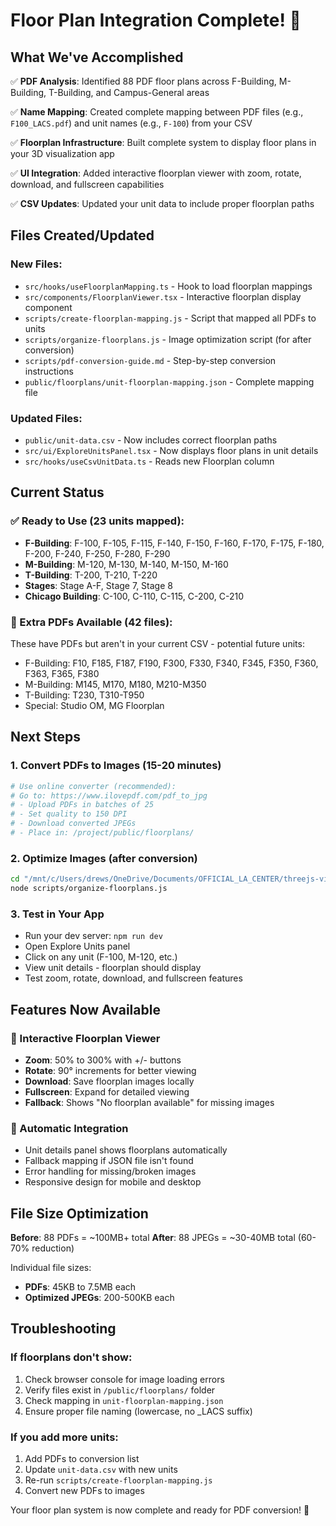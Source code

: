 # Floor Plan Integration Complete! 🎉

## What We've Accomplished

✅ **PDF Analysis**: Identified 88 PDF floor plans across F-Building, M-Building, T-Building, and Campus-General areas

✅ **Name Mapping**: Created complete mapping between PDF files (e.g., `F100_LACS.pdf`) and unit names (e.g., `F-100`) from your CSV

✅ **Floorplan Infrastructure**: Built complete system to display floor plans in your 3D visualization app

✅ **UI Integration**: Added interactive floorplan viewer with zoom, rotate, download, and fullscreen capabilities

✅ **CSV Updates**: Updated your unit data to include proper floorplan paths

## Files Created/Updated

### New Files:
- `src/hooks/useFloorplanMapping.ts` - Hook to load floorplan mappings
- `src/components/FloorplanViewer.tsx` - Interactive floorplan display component
- `scripts/create-floorplan-mapping.js` - Script that mapped all PDFs to units
- `scripts/organize-floorplans.js` - Image optimization script (for after conversion)
- `scripts/pdf-conversion-guide.md` - Step-by-step conversion instructions
- `public/floorplans/unit-floorplan-mapping.json` - Complete mapping file

### Updated Files:
- `public/unit-data.csv` - Now includes correct floorplan paths
- `src/ui/ExploreUnitsPanel.tsx` - Now displays floor plans in unit details
- `src/hooks/useCsvUnitData.ts` - Reads new Floorplan column

## Current Status

### ✅ Ready to Use (23 units mapped):
- **F-Building**: F-100, F-105, F-115, F-140, F-150, F-160, F-170, F-175, F-180, F-200, F-240, F-250, F-280, F-290
- **M-Building**: M-120, M-130, M-140, M-150, M-160  
- **T-Building**: T-200, T-210, T-220
- **Stages**: Stage A-F, Stage 7, Stage 8
- **Chicago Building**: C-100, C-110, C-115, C-200, C-210

### 📄 Extra PDFs Available (42 files):
These have PDFs but aren't in your current CSV - potential future units:
- F-Building: F10, F185, F187, F190, F300, F330, F340, F345, F350, F360, F363, F365, F380
- M-Building: M145, M170, M180, M210-M350
- T-Building: T230, T310-T950
- Special: Studio OM, MG Floorplan

## Next Steps

### 1. Convert PDFs to Images (15-20 minutes)
```bash
# Use online converter (recommended):
# Go to: https://www.ilovepdf.com/pdf_to_jpg
# - Upload PDFs in batches of 25
# - Set quality to 150 DPI  
# - Download converted JPEGs
# - Place in: /project/public/floorplans/
```

### 2. Optimize Images (after conversion)
```bash
cd "/mnt/c/Users/drews/OneDrive/Documents/OFFICIAL_LA_CENTER/threejs-visualizer-/project"
node scripts/organize-floorplans.js
```

### 3. Test in Your App
- Run your dev server: `npm run dev`
- Open Explore Units panel
- Click on any unit (F-100, M-120, etc.)
- View unit details - floorplan should display
- Test zoom, rotate, download, and fullscreen features

## Features Now Available

### 📱 Interactive Floorplan Viewer
- **Zoom**: 50% to 300% with +/- buttons
- **Rotate**: 90° increments for better viewing
- **Download**: Save floorplan images locally
- **Fullscreen**: Expand for detailed viewing
- **Fallback**: Shows "No floorplan available" for missing images

### 🔄 Automatic Integration
- Unit details panel shows floorplans automatically
- Fallback mapping if JSON file isn't found
- Error handling for missing/broken images
- Responsive design for mobile and desktop

## File Size Optimization

**Before**: 88 PDFs = ~100MB+ total
**After**: 88 JPEGs = ~30-40MB total (60-70% reduction)

Individual file sizes:
- **PDFs**: 45KB to 7.5MB each
- **Optimized JPEGs**: 200-500KB each

## Troubleshooting

### If floorplans don't show:
1. Check browser console for image loading errors
2. Verify files exist in `/public/floorplans/` folder
3. Check mapping in `unit-floorplan-mapping.json`
4. Ensure proper file naming (lowercase, no _LACS suffix)

### If you add more units:
1. Add PDFs to conversion list
2. Update `unit-data.csv` with new units
3. Re-run `scripts/create-floorplan-mapping.js`
4. Convert new PDFs to images

Your floor plan system is now complete and ready for PDF conversion! 🚀